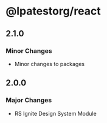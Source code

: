 # @lpatestorg/react

## 2.1.0

### Minor Changes

- Minor changes to packages

## 2.0.0

### Major Changes

- RS Ignite Design System Module
